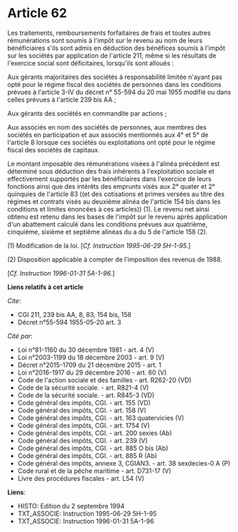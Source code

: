 # Article 62

Les traitements, remboursements forfaitaires de frais et toutes autres rémunérations sont soumis à l'impôt sur le revenu au
nom de leurs bénéficiaires s'ils sont admis en déduction des bénéfices soumis à l'impôt sur les sociétés par application de
l'article 211, même si les résultats de l'exercice social sont déficitaires, lorsqu'ils sont alloués :

Aux gérants majoritaires des sociétés à responsabilité limitée n'ayant pas opté pour le régime fiscal des sociétés de
personnes dans les conditions prévues à l'article 3-IV du décret n° 55-594 du 20 mai 1955 modifié ou dans celles prévues à
l'article 239 bis AA ;

Aux gérants des sociétés en commandite par actions ;

Aux associés en nom des sociétés de personnes, aux membres des sociétés en participation et aux associés mentionnés aux 4° et
5° de l'article 8 lorsque ces sociétés ou exploitations ont opté pour le régime fiscal des sociétés de capitaux.

Le montant imposable des rémunérations visées à l'alinéa précédent est déterminé  sous déduction des frais inhérents à
l'exploitation sociale et effectivement supportés par les bénéficiaires dans l'exercice de leurs fonctions ainsi que des
intérêts des emprunts visés aux 2° quater et 2° quinquies de l'article 83 ((et des cotisations et primes versées au titre des
régimes et contrats visés au deuxième alinéa de l'article 154 bis dans les conditions et limites énoncées à ces articles))
(1).  Le revenu net ainsi obtenu est retenu dans les bases de l'impôt sur le revenu après application d'un abattement calculé
dans les conditions prévues aux quatrième, cinquième, sixième et septième alinéas du a du 5 de l'article 158 (2).

(1) Modification de la loi. [*Cf. Instruction 1995-06-29 5H-1-95.*]

(2) Disposition  applicable à compter de l'imposition des revenus de 1988.

[*Cf. Instruction 1996-01-31 5A-1-96.*]

**Liens relatifs à cet article**

_Cite_:

  - CGI 211, 239 bis AA, 8, 83, 154 bis, 158
  - Décret n°55-594 1955-05-20 art. 3

_Cité par_:

  - Loi n°81-1160 du 30 décembre 1981 - art. 4 (V)
  - Loi n°2003-1199 du 18 décembre 2003 - art. 9 (V)
  - Décret n°2015-1709 du 21 décembre 2015 - art. 1
  - Loi n°2016-1917 du 29 décembre 2016 - art. 60 (V)
  - Code de l'action sociale et des familles - art. R262-20 (VD)
  - Code de la sécurité sociale. - art. R821-4 (V)
  - Code de la sécurité sociale. - art. R845-3 (VD)
  - Code général des impôts, CGI. - art. 155 (VD)
  - Code général des impôts, CGI. - art. 158 (V)
  - Code général des impôts, CGI. - art. 163 quatervicies (V)
  - Code général des impôts, CGI. - art. 1754 (V)
  - Code général des impôts, CGI. - art. 200 sexies (Ab)
  - Code général des impôts, CGI. - art. 239 (V)
  - Code général des impôts, CGI. - art. 885 O bis (Ab)
  - Code général des impôts, CGI. - art. 885 R (Ab)
  - Code général des impôts, annexe 3, CGIAN3. - art. 38 sexdecies-0 A (P)
  - Code rural et de la pêche maritime - art. D731-17 (V)
  - Livre des procédures fiscales - art. L54 (V)

**Liens**:

  - HISTO: Edition du 2 septembre 1994
  - TXT_ASSOCIE: Instruction 1995-06-29 5H-1-95
  - TXT_ASSOCIE: Instruction 1996-01-31 5A-1-96
